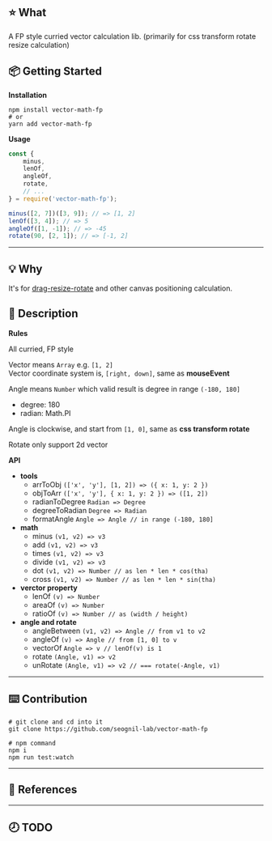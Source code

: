 ## ⭐️ What

A FP style curried vector calculation lib.
(primarily for css transform rotate resize calculation)

## 📦 Getting Started

**Installation**

```shell
npm install vector-math-fp
# or
yarn add vector-math-fp
```

**Usage**

```javascript
const {
    minus,
    lenOf,
    angleOf,
    rotate,
    // ...
} = require('vector-math-fp');

minus([2, 7])([3, 9]); // => [1, 2]
lenOf([3, 4]); // => 5
angleOf([1, -1]); // => -45
rotate(90, [2, 1]); // => [-1, 2]
```

---

## 💡 Why

It's for [drag-resize-rotate](https://www.npmjs.com/package/drag-resize-rotate) and other canvas positioning calculation.

## 📖 Description

**Rules**

All curried, FP style

Vector means `Array` e.g. `[1, 2]`  
Vector coordinate system is, `[right, down]`, same as **mouseEvent**

Angle means `Number` which valid result is degree in range `(-180, 180]`

-   degree: 180
-   radian: Math.PI

Angle is clockwise, and start from `[1, 0]`, same as **css transform rotate**

Rotate only support 2d vector

**API**

-   **tools**
    -   arrToObj `(['x', 'y'], [1, 2]) => ({ x: 1, y: 2 })`
    -   objToArr `(['x', 'y'], { x: 1, y: 2 }) => ([1, 2])`
    -   radianToDegree `Radian => Degree`
    -   degreeToRadian `Degree => Radian`
    -   formatAngle `Angle => Angle // in range (-180, 180]`
-   **math**
    -   minus `(v1, v2) => v3`
    -   add `(v1, v2) => v3`
    -   times `(v1, v2) => v3`
    -   divide `(v1, v2) => v3`
    -   dot `(v1, v2) => Number // as len * len * cos(tha)`
    -   cross `(v1, v2) => Number // as len * len * sin(tha)`
-   **verctor property**
    -   lenOf `(v) => Number`
    -   areaOf `(v) => Number`
    -   ratioOf `(v) => Number // as (width / height)`
-   **angle and rotate**
    -   angleBetween `(v1, v2) => Angle // from v1 to v2`
    -   angleOf `(v) => Angle // from [1, 0] to v`
    -   vectorOf `Angle => v // lenOf(v) is 1`
    -   rotate `(Angle, v1) => v2`
    -   unRotate `(Angle, v1) => v2 // === rotate(-Angle, v1)`

---

## ⌨️ Contribution

```shell
# git clone and cd into it
git clone https://github.com/seognil-lab/vector-math-fp

# npm command
npm i
npm run test:watch
```

---

## 📜 References

---

## 🕗 TODO
